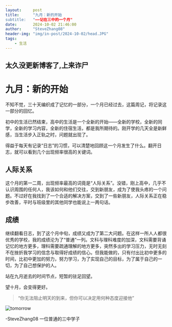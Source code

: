 ```yaml
---
layout:     post
title:      "九月：新的开始
subtitle:   "——记在三中的一个月"
date:       2024-10-02 21:46:00
author:     "SteveZhang08"
header-img: "img/in-post/2024-10-02/head.JPG"
tags:
    - 生活
---
```

太久没更新博客了,上来诈尸
---

# 九月：新的开始
不知不觉，三十天编织成了记忆的一部分，一个月已经过去，这篇周记，将记录这一部分的回忆。

初中的生活已然结束，高中的生活是一个全新的开始——全新的学校，全新的同学，全新的学习内容，全新的住宿生活，都是我所期待的。刚开学的几天全是新鲜感，当生活步入正轨之时，问题就出现了。

得益于每天有记录“日志”的习惯，可以清楚地回顾这一个月发生了什么。翻开日志，就可以看到几个出现频率很高的关键词。

## 人际关系
这个月的第一二周，出现频率最高的词竟是“人际关系”。没错，刚上高中，几乎不认识周围的任何人，我该如何和他们交往，交到新朋友，成为了使我头疼的一个问题。不过好在我找到了一个合适的解决方案，交到了一些新朋友，人际关系正在稳步改善，平时与班级里的其他同学也能说上一两句话。

## 成绩
继续翻看日志，到了这个月中旬，成绩又成为了第二大问题。在这样一所人人都很优秀的学校，我的成绩沦为了“普通”一列。文科与理科难度的加深，文科需要背诵记忆的地方更多，理科需要疏通理解的地方更多，突然多出的学习压力，无时无刻不在挫折我学习的信念与取得好成绩的信心。但我能做的，只有付出比初中更多的时间，比初中更加的努力，努力学习，为了实现自己的目标，为了属于自己的一切，为了自己想保护的人。

站在九月逝去的时间节点，短暂的驻足回望。

望十月，会变得更好。
> “你无法阻止明天的到来，但你可以决定用何种态度迎接他”

![tomorrow](https://stevezhang08.github.io/web.github.io/img/in-post/2024-10-02/tomorrow.JPG)

-SteveZhang08 一位普通的三中学子